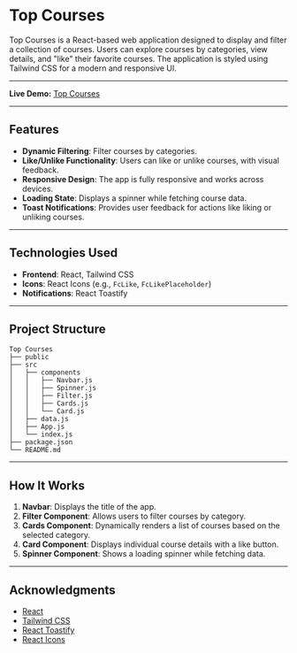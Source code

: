 # Top Courses

Top Courses is a React-based web application designed to display and filter a collection of courses. Users can explore courses by categories, view details, and "like" their favorite courses. The application is styled using Tailwind CSS for a modern and responsive UI.

---
**Live Demo:** [Top Courses](https://top-courses-vineet.netlify.app/)

---
## Features

- **Dynamic Filtering**: Filter courses by categories.
- **Like/Unlike Functionality**: Users can like or unlike courses, with visual feedback.
- **Responsive Design**: The app is fully responsive and works across devices.
- **Loading State**: Displays a spinner while fetching course data.
- **Toast Notifications**: Provides user feedback for actions like liking or unliking courses.

---

## Technologies Used

- **Frontend**: React, Tailwind CSS
- **Icons**: React Icons (e.g., `FcLike`, `FcLikePlaceholder`)
- **Notifications**: React Toastify

---

## Project Structure

```
Top Courses
├── public
├── src
│   ├── components
│   │   ├── Navbar.js
│   │   ├── Spinner.js
│   │   ├── Filter.js
│   │   ├── Cards.js
│   │   └── Card.js
│   ├── data.js
│   ├── App.js
│   └── index.js
├── package.json
└── README.md
```

---

## How It Works

1. **Navbar**: Displays the title of the app.
2. **Filter Component**: Allows users to filter courses by category.
3. **Cards Component**: Dynamically renders a list of courses based on the selected category.
4. **Card Component**: Displays individual course details with a like button.
5. **Spinner Component**: Shows a loading spinner while fetching data.

---

## Acknowledgments

- [React](https://reactjs.org/)
- [Tailwind CSS](https://tailwindcss.com/)
- [React Toastify](https://fkhadra.github.io/react-toastify/)
- [React Icons](https://react-icons.github.io/react-icons/)

